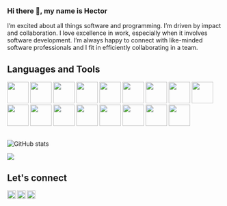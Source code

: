 ### Hi there 👋, my name is Hector

<!-- <img align="right" alt="GIF" src="" width="400" height="400" /> -->

I’m excited about all things software and programming. I’m driven by impact and collaboration. I love excellence in work, especially when it involves software development. I’m always happy to connect with like-minded software professionals and I fit in efficiently collaborating in a team.

## Languages and Tools
<div>
<img src='https://cdn.jsdelivr.net/gh/devicons/devicon/icons/javascript/javascript-plain.svg' height='50' weight='50'/>
<img src="https://cdn.jsdelivr.net/gh/devicons/devicon/icons/typescript/typescript-original.svg"  height='50' weight='50'/> 
<img src="https://cdn.jsdelivr.net/gh/devicons/devicon/icons/react/react-original-wordmark.svg" height='50' weight='50'/>
<img src="https://cdn.jsdelivr.net/gh/devicons/devicon/icons/nodejs/nodejs-original.svg" height='50' weight='50'/>
<img src="https://cdn.jsdelivr.net/gh/devicons/devicon/icons/python/python-original.svg"  height='50' weight='50'/>
<img src="https://cdn.jsdelivr.net/gh/devicons/devicon/icons/go/go-original.svg" height='50' weight='50'/> 
<img src="https://cdn.jsdelivr.net/gh/devicons/devicon/icons/csharp/csharp-original.svg" height='50' weight='50'/>
<img src="https://cdn.jsdelivr.net/gh/devicons/devicon/icons/c/c-original.svg" height='50' weight='50'/>
<img src="https://cdn.jsdelivr.net/gh/devicons/devicon/icons/mongodb/mongodb-original.svg" height='50' weight='50'/>        
<img src="https://cdn.jsdelivr.net/gh/devicons/devicon/icons/postgresql/postgresql-original.svg" height='50' weight='50'/>
<img src="https://cdn.jsdelivr.net/gh/devicons/devicon/icons/graphql/graphql-plain.svg" height='50' weight='50'/> 
<img src="https://cdn.jsdelivr.net/gh/devicons/devicon/icons/tailwindcss/tailwindcss-plain.svg" height='50' weight='50'/>   
<img src="https://cdn.jsdelivr.net/gh/devicons/devicon/icons/bootstrap/bootstrap-original.svg" height='50' weight='50'/>
<img src="https://cdn.jsdelivr.net/gh/devicons/devicon/icons/docker/docker-original.svg" height='50' weight='50 />  
<img src="https://cdn.jsdelivr.net/gh/devicons/devicon/icons/amazonwebservices/amazonwebservices-plain-wordmark.svg" height='50' weight='50' />  
<img src="https://cdn.jsdelivr.net/gh/devicons/devicon/icons/amazonwebservices/amazonwebservices-plain-wordmark.svg" height='50' weight='50' />  
<img src="https://cdn.jsdelivr.net/gh/devicons/devicon/icons/azure/azure-original.svg" height='50' weight='50'/>   
<img src="https://cdn.jsdelivr.net/gh/devicons/devicon/icons/firebase/firebase-plain.svg" height='50' weight='50' />         
</div>        
        
## 
![GitHub stats](https://github-readme-stats.vercel.app/api?username=hector-munachi&show_icons=true&theme=dark)  

![](https://komarev.com/ghpvc/?username=hector-munachi&color=red)

## Let's connect
<a href="https://twitter.com/hector_munachi">
 <img src="https://cdn.jsdelivr.net/gh/devicons/devicon/icons/twitter/twitter-original.svg" align="left" height='20' weight='20' />
</a>
<a href="https://www.linkedin.com/in/hector-munachi">
 <img src="https://cdn.jsdelivr.net/gh/devicons/devicon/icons/linkedin/linkedin-original.svg" align="left" height='20' weight='20' />
</a>
<a href="https://hectormunachi.hashnode.dev/">
 <img src="https://raw.githubusercontent.com/danielcranney/readme-generator/main/public/icons/socials/hashnode.svg" width="20" height="20" />
</a>

